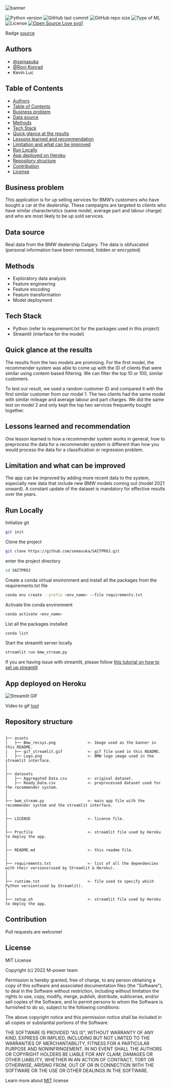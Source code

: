 ![banner](assets/Bmw_recsys.png)


![Python version](https://img.shields.io/badge/Python%20version-3.7%2B-lightgrey)
![GitHub last commit](https://img.shields.io/github/last-commit/semasuka/SAITPROJ)
![GitHub repo size](https://img.shields.io/github/repo-size/semasuka/SAITPROJ)
![Type of ML](https://img.shields.io/badge/Type%20of%20ML-Recommender%20System-red)
![License](https://img.shields.io/badge/License-MIT-green)
[![Open Source Love svg1](https://badges.frapsoft.com/os/v1/open-source.svg?v=103)](https://github.com/ellerbrock/open-source-badges/)


Badge [source](https://shields.io/)


## Authors

- [@semasuka](https://www.github.com/semasuka)
- [@Roni Konrad](https://github.com/RoniKonrad)
- Kevin Luc

## Table of Contents

- [Authors](#authors)
- [Table of Contents](#table-of-contents)
- [Business problem](#business-problem)
- [Data source](#data-source)
- [Methods](#methods)
- [Tech Stack](#tech-stack)
- [Quick glance at the results](#quick-glance-at-the-results)
- [Lessons learned and recommendation](#lessons-learned-and-recommendation)
- [Limitation and what can be improved](#limitation-and-what-can-be-improved)
- [Run Locally](#run-locally)
- [App deployed on Heroku](#app-deployed-on-heroku)
- [Repository structure](#repository-structure)
- [Contribution](#contribution)
- [License](#license)




## Business problem

This application is for up selling services for BMW’s customers who have bought a car at the dealership. These campaigns are targeted to clients who have similar characteristics (same model, average part and labour charge) and who are most likely to be up sold services.
## Data source

Real data from the BMW dealership Calgary. The data is obfuscated (personal information have been removed, hidden or encrypted)
## Methods

- Exploratory data analysis
- Feature engineering
- Feature encoding
- Feature transformation
- Model deployment
## Tech Stack

- Python (refer to requirement.txt for the packages used in this project)
- Streamlit (interface for the model)


## Quick glance at the results

The results from the two models are promising. For the first model, the recommender system was able to come up with the ID of clients that were similar using content-based filtering. We can filter the top 10 or 100, similar customers.

To test our result, we used a random customer ID and compared it with the first similar customer from our model 1. The two clients had the same model with similar mileage and average labour and part charges. We did the same test on model 2 and only kept the top two services frequently bought together.


## Lessons learned and recommendation

One lesson learned is how a recommender system works in general, how to preprocess the data for a recommender system is different than how you would process the data for a classification or regression problem.

## Limitation and what can be improved

The app can be improved by adding more recent data to the system, especially new data that include new BMW models coming out (model 2021 onward). A constant update of the dataset is mandatory for effective results over the years.


## Run Locally
Initialize git

```bash
git init
```


Clone the project

```bash
git clone https://github.com/semasuka/SAITPROJ.git
```

enter the project directory

```bash
cd SAITPROJ
```

Create a conda virtual environment and install all the packages from the requirements.txt file

```bash
conda env create --prefix <env_name> --file requirements.txt
```

Activate the conda environment

```bash
conda activate <env_name>
```

List all the packages installed

```bash
conda list
```

Start the streamlit server locally

```bash
streamlit run bmw_stream.py
```
If you are having issue with streamlit, please follow [this tutorial on how to set up streamlit](https://docs.streamlit.io/library/get-started/installation)

## App deployed on Heroku

![Streamlit GIF](assets/gif_streamlit.gif)

Video to gif [tool](https://ezgif.com/)
## Repository structure


```

├── assets
│   ├── Bmw_recsys.png              <- Image used as the banner in this README.
│   ├── gif_streamlit.gif           <- gif file used in this README.
│   ├── Logo.png                    <- BMW logo image used in the streamlit interface.
│
│
├── datasets
│   ├── Aggregated Data.csv         <- original dataset.
│   ├── Ready_Data.csv              <- preprocessed dataset used for the recommender system.
│
│
├── bwm_stream.py                   <- main app file with the recommender system and the streamlit interface.
│
│
├── LICENSE                         <- license file.
│
│
├── Procfile                        <- streamlit file used by Heroku to deploy the app.
│
│
├── README.md                       <- this readme file.
│
│
├── requirements.txt                <- list of all the dependencies with their versions(used by Streamlit & Heroku).
│
│
├── runtime.txt                     <- file used to specify which Python version(used by Streamlit).
│
│
├── setup.sh                        <- streamlit file used by Heroku to deploy the app.

```
## Contribution

Pull requests are welcome!

## License

MIT License

Copyright (c) 2022 M-power team

Permission is hereby granted, free of charge, to any person obtaining a copy
of this software and associated documentation files (the "Software"), to deal
in the Software without restriction, including without limitation the rights
to use, copy, modify, merge, publish, distribute, sublicense, and/or sell
copies of the Software, and to permit persons to whom the Software is
furnished to do so, subject to the following conditions:

The above copyright notice and this permission notice shall be included in all
copies or substantial portions of the Software.

THE SOFTWARE IS PROVIDED "AS IS", WITHOUT WARRANTY OF ANY KIND, EXPRESS OR
IMPLIED, INCLUDING BUT NOT LIMITED TO THE WARRANTIES OF MERCHANTABILITY,
FITNESS FOR A PARTICULAR PURPOSE AND NONINFRINGEMENT. IN NO EVENT SHALL THE
AUTHORS OR COPYRIGHT HOLDERS BE LIABLE FOR ANY CLAIM, DAMAGES OR OTHER
LIABILITY, WHETHER IN AN ACTION OF CONTRACT, TORT OR OTHERWISE, ARISING FROM,
OUT OF OR IN CONNECTION WITH THE SOFTWARE OR THE USE OR OTHER DEALINGS IN THE
SOFTWARE.

Learn more about [MIT](https://choosealicense.com/licenses/mit/) license
